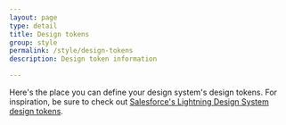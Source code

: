 ```yaml
---
layout: page
type: detail
title: Design tokens
group: style
permalink: /style/design-tokens
description: Design token information

---
```


Here's the place you can define your design system's design tokens. For inspiration, be sure to check out [Salesforce's Lightning Design System design tokens](https://www.lightningdesignsystem.com/design-tokens/).
